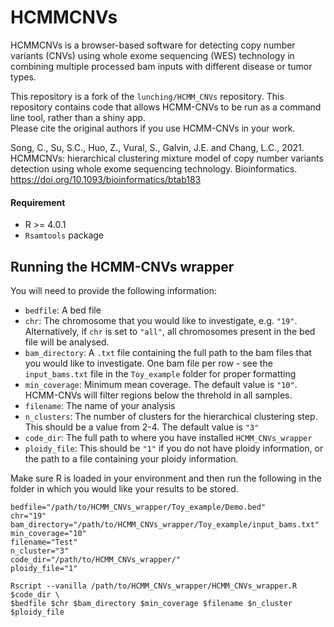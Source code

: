 # HCMMCNVs

HCMMCNVs is a browser-based software for detecting copy number variants (CNVs) using whole exome sequencing (WES) technology in combining multiple processed bam inputs with different disease or tumor types.

This repository is a fork of the `lunching/HCMM_CNVs` repository.  This repository contains code that allows HCMM-CNVs to be run as a command line tool, rather than a shiny app.  
Please cite the original authors if you use HCMM-CNVs in your work.  

Song, C., Su, S.C., Huo, Z., Vural, S., Galvin, J.E. and Chang, L.C., 2021. 
HCMMCNVs: hierarchical clustering mixture model of copy number variants detection using whole exome sequencing technology. 
Bioinformatics. https://doi.org/10.1093/bioinformatics/btab183

#### Requirement
* R >= 4.0.1
* `Rsamtools` package

## Running the HCMM-CNVs wrapper

You will need to provide the following information:
* `bedfile`: A bed file 
* `chr`: The chromosome that you would like to investigate, e.g. `"19"`.  Alternatively, if `chr` is set to `"all"`, all chromosomes present in the bed file will be analysed.  
* `bam_directory`: A `.txt` file containing the full path to the bam files that you would like to investigate.  One bam file per row - see the `input_bams.txt` file in the `Toy_example` folder for proper formatting
* `min_coverage`: Minimum mean coverage.  The default value is `"10"`.  HCMM-CNVs will filter regions below the threhold in all samples. 
* `filename`: The name of your analysis
* `n_clusters`: The number of clusters for the hierarchical clustering step.  This should be a value from 2-4.  The default value is `"3"`
* `code_dir`: The full path to where you have installed `HCMM_CNVs_wrapper`
* `ploidy_file`: This should be `"1"` if you do not have ploidy information, or the path to a file containing your ploidy information. 

Make sure R is loaded in your environment and then run the following in the folder in which you would like your results to be stored.  
```
bedfile="/path/to/HCMM_CNVs_wrapper/Toy_example/Demo.bed"
chr="19"
bam_directory="/path/to/HCMM_CNVs_wrapper/Toy_example/input_bams.txt"
min_coverage="10"
filename="Test"
n_cluster="3"
code_dir="/path/to/HCMM_CNVs_wrapper/"
ploidy_file="1"

Rscript --vanilla /path/to/HCMM_CNVs_wrapper/HCMM_CNVs_wrapper.R $code_dir \
$bedfile $chr $bam_directory $min_coverage $filename $n_cluster $ploidy_file
```
